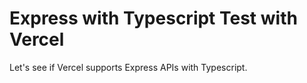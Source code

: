 # Express with Typescript Test with Vercel

Let's see if Vercel supports Express APIs with Typescript.

